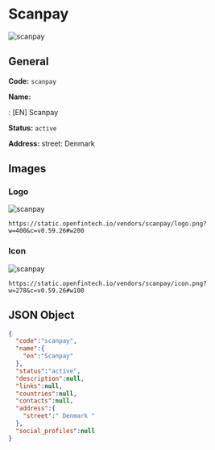
# Scanpay 
![scanpay](https://static.openfintech.io/vendors/scanpay/logo.png?w=400&c=v0.59.26#w200)  

## General 
 
**Code:** `scanpay` 
 
**Name:** 
 
:	[EN] Scanpay 
 
**Status:** `active` 
 
**Address:** 
street:  Denmark  

## Images 

### Logo 
 
![scanpay](https://static.openfintech.io/vendors/scanpay/logo.png?w=400&c=v0.59.26#w200)  

```
https://static.openfintech.io/vendors/scanpay/logo.png?w=400&c=v0.59.26#w200
```  

### Icon 
 
![scanpay](https://static.openfintech.io/vendors/scanpay/icon.png?w=278&c=v0.59.26#w100)  

```
https://static.openfintech.io/vendors/scanpay/icon.png?w=278&c=v0.59.26#w100
```  

## JSON Object 

```json
{
  "code":"scanpay",
  "name":{
    "en":"Scanpay"
  },
  "status":"active",
  "description":null,
  "links":null,
  "countries":null,
  "contacts":null,
  "address":{
    "street":" Denmark "
  },
  "social_profiles":null
}
```  

